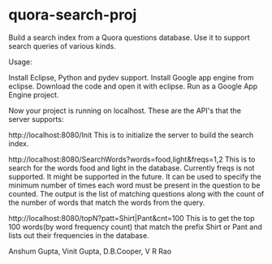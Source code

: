 # quora-search-proj
Build a search index from a Quora questions database.
Use it to support search queries of various kinds.

Usage:

Install Eclipse, Python and pydev support. Install Google app engine from eclipse.
Download the code and open it with eclipse. Run as a Google App Engine project.

Now your project is running on localhost. These are the API's that the server supports:

http://localhost:8080/Init     This is to initialize the server to build the search index.

http://localhost:8080/SearchWords?words=food,light&freqs=1,2    This is to search for the words food and light
in the database. Currently freqs is not supported. It might be supported in the future. It can be used to
specify the minimum number of times each word must be present in the question to be counted.
The output is the list of matching questions along with the count of the number of words that match the words from the query.

http://localhost:8080/topN?patt=Shirt|Pant&cnt=100     This is to get the top 100 words(by word frequency count) 
that match the prefix Shirt or Pant and lists out their frequencies in the database.


Anshum Gupta, Vinit Gupta, D.B.Cooper, V R Rao

